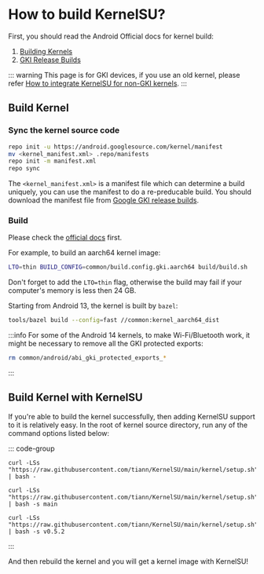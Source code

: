 # How to build KernelSU?

First, you should read the Android Official docs for kernel build:

1. [Building Kernels](https://source.android.com/docs/setup/build/building-kernels)
2. [GKI Release Builds](https://source.android.com/docs/core/architecture/kernel/gki-release-builds)

::: warning
This page is for GKI devices, if you use an old kernel, please refer [How to integrate KernelSU for non-GKI kernels](how-to-integrate-for-non-gki).
:::

## Build Kernel

### Sync the kernel source code

```sh
repo init -u https://android.googlesource.com/kernel/manifest
mv <kernel_manifest.xml> .repo/manifests
repo init -m manifest.xml
repo sync
```

The `<kernel_manifest.xml>` is a manifest file which can determine a build uniquely, you can use the manifest to do a re-preducable build. You should download the manifest file from [Google GKI release builds](https://source.android.com/docs/core/architecture/kernel/gki-release-builds).

### Build

Please check the [official docs](https://source.android.com/docs/setup/build/building-kernels) first.

For example, to build an aarch64 kernel image:

```sh
LTO=thin BUILD_CONFIG=common/build.config.gki.aarch64 build/build.sh
```

Don't forget to add the `LTO=thin` flag, otherwise the build may fail if your computer's memory is less then 24 GB.

Starting from Android 13, the kernel is built by `bazel`:

```sh
tools/bazel build --config=fast //common:kernel_aarch64_dist
```

:::info
For some of the Android 14 kernels, to make Wi-Fi/Bluetooth work, it might be necessary to remove all the GKI protected exports:

```sh
rm common/android/abi_gki_protected_exports_*
```
:::

## Build Kernel with KernelSU

If you're able to build the kernel successfully, then adding KernelSU support to it is relatively easy. In the root of kernel source directory, run any of the command options listed below:

::: code-group

```sh[Latest tag(stable)]
curl -LSs "https://raw.githubusercontent.com/tiann/KernelSU/main/kernel/setup.sh" | bash -
```

```sh[ main branch(dev)]
curl -LSs "https://raw.githubusercontent.com/tiann/KernelSU/main/kernel/setup.sh" | bash -s main
```

```sh[Select tag(Such as v0.5.2)]
curl -LSs "https://raw.githubusercontent.com/tiann/KernelSU/main/kernel/setup.sh" | bash -s v0.5.2
```

:::

And then rebuild the kernel and you will get a kernel image with KernelSU!
